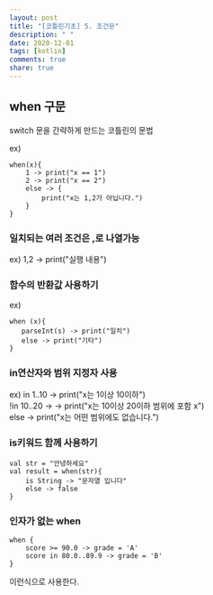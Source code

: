 ```yaml
---
layout: post
title: "[코틀린기초] 5. 조건문"
description: " "
date: 2020-12-01
tags: [kotlin]
comments: true
share: true
---
```



## when 구문  

switch 문을 간략하게 만드는 코틀린의 문법  

ex)  
```
when(x){
    1 -> print("x == 1")
    2 -> print("x == 2")
    else -> {
        print("x는 1,2가 아닙니다.")
    } 
}
```

### 일치되는 여러 조건은 ,로 나열가능  

ex) 1,2 -> print("실행 내용")  

### 함수의 반환값 사용하기

ex)  
```
when (x){  
   parseInt(s) -> print("일치")  
   else -> print("기타")  
}  
```

### in연산자와 범위 지정자 사용

ex) in 1..10 -> print("x는 1이상 10이하")  
    !in 10..20 -> -> print("x는 10이상 20이하 범위에 포함 x")  
    else -> print("x는 어떤 범위에도 없습니다.")  
    
### is키워드 함께 사용하기  

```
val str = "안녕하세요"  
val result = when(str){  
    is String -> "문자열 입니다"    
    else -> false  
}  
```

### 인자가 없는 when  

```
when {  
    score >= 90.0 -> grade = 'A'  
    score in 80.0..89.9 -> grade = 'B'  
}  
```


이런식으로 사용한다.  
 






